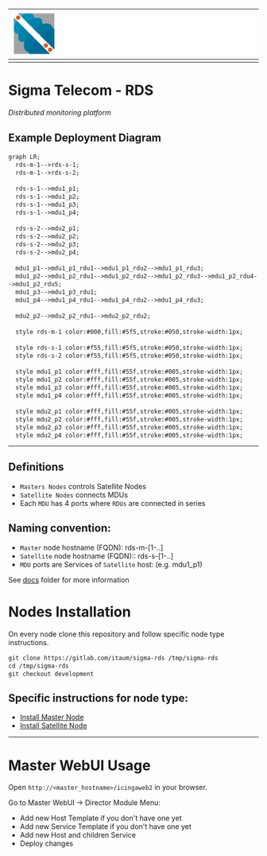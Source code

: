 | ![Sigma Telecom](/docs/logo-sigma.svg) |
| -------------------------------------- |
|                                        |

# Sigma Telecom - RDS

_Distributed monitoring platform_

## Example Deployment Diagram

```mermaid
graph LR;
  rds-m-1-->rds-s-1;
  rds-m-1-->rds-s-2;

  rds-s-1-->mdu1_p1;
  rds-s-1-->mdu1_p2;
  rds-s-1-->mdu1_p3;
  rds-s-1-->mdu1_p4;

  rds-s-2-->mdu2_p1;
  rds-s-2-->mdu2_p2;
  rds-s-2-->mdu2_p3;
  rds-s-2-->mdu2_p4;

  mdu1_p1-->mdu1_p1_rdu1-->mdu1_p1_rdu2-->mdu1_p1_rdu3;
  mdu1_p2-->mdu1_p2_rdu1-->mdu1_p2_rdu2-->mdu1_p2_rdu3-->mdu1_p2_rdu4-->mdu1_p2_rdu5;
  mdu1_p3-->mdu1_p3_rdu1;
  mdu1_p4-->mdu1_p4_rdu1-->mdu1_p4_rdu2-->mdu1_p4_rdu3;

  mdu2_p2-->mdu2_p2_rdu1-->mdu2_p2_rdu2;

  style rds-m-1 color:#000,fill:#5f5,stroke:#050,stroke-width:1px;

  style rds-s-1 color:#f55,fill:#5f5,stroke:#050,stroke-width:1px;
  style rds-s-2 color:#f55,fill:#5f5,stroke:#050,stroke-width:1px;

  style mdu1_p1 color:#fff,fill:#55f,stroke:#005,stroke-width:1px;
  style mdu1_p2 color:#fff,fill:#55f,stroke:#005,stroke-width:1px;
  style mdu1_p3 color:#fff,fill:#55f,stroke:#005,stroke-width:1px;
  style mdu1_p4 color:#fff,fill:#55f,stroke:#005,stroke-width:1px;

  style mdu2_p1 color:#fff,fill:#55f,stroke:#005,stroke-width:1px;
  style mdu2_p2 color:#fff,fill:#55f,stroke:#005,stroke-width:1px;
  style mdu2_p3 color:#fff,fill:#55f,stroke:#005,stroke-width:1px;
  style mdu2_p4 color:#fff,fill:#55f,stroke:#005,stroke-width:1px;
```

---

## Definitions

- `Masters Nodes` controls Satellite Nodes
- `Satellite Nodes` connects MDUs
- Each `MDU` has 4 ports where `RDUs` are connected in series

## Naming convention:

- `Master` node hostname (FQDN): rds-m-[1-..]
- `Satellite` node hostname (FQDN):: rds-s-[1-..]
- `MDU` ports are Services of `Satellite` host: (e.g. mdu1_p1)

See [docs](/docs) folder for more information

# Nodes Installation

On every node clone this repository and follow specific node type instructions.

```
git clone https://gitlab.com/itaum/sigma-rds /tmp/sigma-rds
cd /tmp/sigma-rds
git checkout development
```

## Specific instructions for node type:

- [Install Master Node](docs/setup_master_debian.md)
- [Install Satellite Node](docs/setup_satellite_debian.md)

---

# Master WebUI Usage

Open `http://<master_hostname>/icingaweb2` in your browser.

Go to Master WebUI -> Director Module Menu:

- Add new Host Template if you don't have one yet
- Add new Service Template if you don't have one yet
- Add new Host and children Service
- Deploy changes
